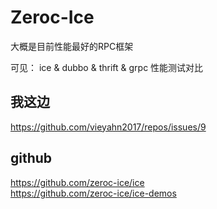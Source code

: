 # Zeroc-Ice
大概是目前性能最好的RPC框架   

可见： ice & dubbo & thrift & grpc 性能测试对比



## 我这边
https://github.com/vieyahn2017/repos/issues/9


## github
https://github.com/zeroc-ice/ice   
https://github.com/zeroc-ice/ice-demos   